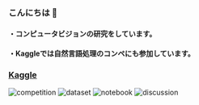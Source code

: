 ### こんにちは 👋
#### ・コンピュータビジョンの研究をしています。
#### ・Kaggleでは自然言語処理のコンペにも参加しています。

### [Kaggle](https://www.kaggle.com/skthtu)
![competition](https://road-to-kaggle-grandmaster.vercel.app/api/badges/skthtu/competition)
![dataset](https://road-to-kaggle-grandmaster.vercel.app/api/badges/skthtu/dataset)
![notebook](https://road-to-kaggle-grandmaster.vercel.app/api/badges/skthtu/notebook)
![discussion](https://road-to-kaggle-grandmaster.vercel.app/api/badges/skthtu/discussion)

